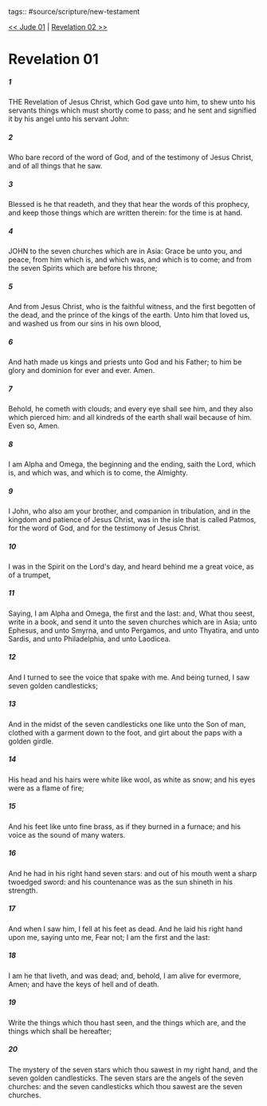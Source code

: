 tags:: #source/scripture/new-testament

[<< Jude 01](/New_Testament/26_Jude/Jude_01.md) | [Revelation 02 >>](/New_Testament/27_Revelation/Revelation_02.md)

# Revelation 01

##### 1

THE Revelation of Jesus Christ, which God gave unto him, to shew unto his servants things which must shortly come to pass; and he sent and signified it by his angel unto his servant John:

##### 2

Who bare record of the word of God, and of the testimony of Jesus Christ, and of all things that he saw.

##### 3

Blessed is he that readeth, and they that hear the words of this prophecy, and keep those things which are written therein: for the time is at hand.

##### 4

JOHN to the seven churches which are in Asia: Grace be unto you, and peace, from him which is, and which was, and which is to come; and from the seven Spirits which are before his throne;

##### 5

And from Jesus Christ, who is the faithful witness, and the first begotten of the dead, and the prince of the kings of the earth. Unto him that loved us, and washed us from our sins in his own blood,

##### 6

And hath made us kings and priests unto God and his Father; to him be glory and dominion for ever and ever. Amen.

##### 7

Behold, he cometh with clouds; and every eye shall see him, and they also which pierced him: and all kindreds of the earth shall wail because of him. Even so, Amen.

##### 8

I am Alpha and Omega, the beginning and the ending, saith the Lord, which is, and which was, and which is to come, the Almighty.

##### 9

I John, who also am your brother, and companion in tribulation, and in the kingdom and patience of Jesus Christ, was in the isle that is called Patmos, for the word of God, and for the testimony of Jesus Christ.

##### 10

I was in the Spirit on the Lord's day, and heard behind me a great voice, as of a trumpet,

##### 11

Saying, I am Alpha and Omega, the first and the last: and, What thou seest, write in a book, and send it unto the seven churches which are in Asia; unto Ephesus, and unto Smyrna, and unto Pergamos, and unto Thyatira, and unto Sardis, and unto Philadelphia, and unto Laodicea.

##### 12

And I turned to see the voice that spake with me. And being turned, I saw seven golden candlesticks;

##### 13

And in the midst of the seven candlesticks one like unto the Son of man, clothed with a garment down to the foot, and girt about the paps with a golden girdle.

##### 14

His head and his hairs were white like wool, as white as snow; and his eyes were as a flame of fire;

##### 15

And his feet like unto fine brass, as if they burned in a furnace; and his voice as the sound of many waters.

##### 16

And he had in his right hand seven stars: and out of his mouth went a sharp twoedged sword: and his countenance was as the sun shineth in his strength.

##### 17

And when I saw him, I fell at his feet as dead. And he laid his right hand upon me, saying unto me, Fear not; I am the first and the last:

##### 18

I am he that liveth, and was dead; and, behold, I am alive for evermore, Amen; and have the keys of hell and of death.

##### 19

Write the things which thou hast seen, and the things which are, and the things which shall be hereafter;

##### 20

The mystery of the seven stars which thou sawest in my right hand, and the seven golden candlesticks. The seven stars are the angels of the seven churches: and the seven candlesticks which thou sawest are the seven churches.
